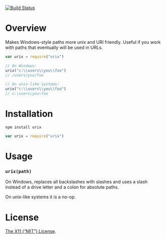 [![Build Status](https://travis-ci.org/lydell/urix.png?branch=master)](https://travis-ci.org/lydell/urix)

Overview
========

Makes Windows-style paths more unix and URI friendly. Useful if you work with
paths that eventually will be used in URLs.

```js
var urix = require("urix")

// On Windows:
urix("c:\\users\\you\\foo")
// /users/you/foo

// On unix-like systems:
urix("c:\\users\\you\\foo")
// c:\users\you\foo
```


Installation
============

`npm install urix`

```js
var urix = require("urix")
```


Usage
=====

### `urix(path)` ###

On Windows, replaces all backslashes with slashes and uses a slash instead of a
drive letter and a colon for absolute paths.

On unix-like systems it is a no-op.


License
=======

[The X11 (“MIT”) License](LICENSE).
